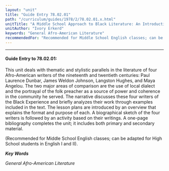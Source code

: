 ```yaml
---
layout: "unit"
title: "Guide Entry 78.02.01"
path: "/curriculum/guides/1978/2/78.02.01.x.html"
unitTitle: "A Middle School Approach to Black Literature: An Introduction to Dunbar, Johnson, Hughes, and Angelou"
unitAuthor: "Ivory Erkerd"
keywords: "General Afro-American Literature"
recommendedFor: "Recommended for Middle School English classes; can be adapted for High School students in English I and II)."
---
```

<body>
<hr/>
 <h4>
  Guide Entry to 78.02.01:
 </h4>
 This unit deals with thematic and stylistic parallels in the literature of four Afro-American writers of the nineteenth and twentieth centuries: Paul Laurence Dunbar, James Weldon Johnson, Langston Hughes, and Maya Angelou.  The two major areas of comparison are the use of local dialect and the portrayal of the folk preacher as a source of power and coherence in the community he served.  The narrative discusses these four writers of the Black Experience and briefly analyzes their work through examples included in the text. The lesson plans are introduced by an overview that explains the format and purpose of each.  A biographical sketch of the four writers is followed by an activity based on their writings.  A one-page bibliography completes the unit; it includes both primary and secondary material.
 <p>
  (Recommended for Middle School English classes; can be adapted for High School students in English I and II).
 </p>
<p>
  <b>
   <i>
    Key Words
   </i>
  </b>
  <br/>
 </p>
 <p>
  <i>
   General Afro-American Literature
  </i>
 </p>

</body>